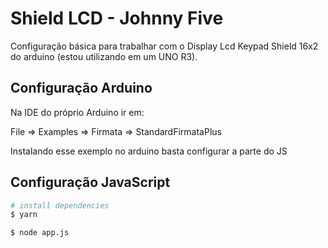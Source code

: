 # Shield LCD - Johnny Five

Configuração básica para trabalhar com o Display Lcd Keypad Shield 16x2 do arduino (estou utilizando em um UNO R3).


## Configuração Arduino

Na IDE do próprio Arduino ir em: 

File => Examples => Firmata => StandardFirmataPlus

Instalando esse exemplo no arduino basta configurar a parte do JS 

## Configuração JavaScript 

```bash
# install dependencies
$ yarn 

$ node app.js

```
